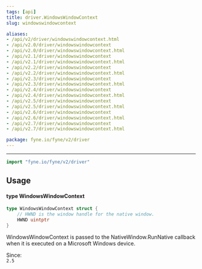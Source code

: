 ```yaml
---
tags: [api]
title: driver.WindowsWindowContext
slug: windowswindowcontext

aliases:
- /api/v2/driver/windowswindowcontext.html
- /api/v2.0/driver/windowswindowcontext
- /api/v2.0/driver/windowswindowcontext.html
- /api/v2.1/driver/windowswindowcontext
- /api/v2.1/driver/windowswindowcontext.html
- /api/v2.2/driver/windowswindowcontext
- /api/v2.2/driver/windowswindowcontext.html
- /api/v2.3/driver/windowswindowcontext
- /api/v2.3/driver/windowswindowcontext.html
- /api/v2.4/driver/windowswindowcontext
- /api/v2.4/driver/windowswindowcontext.html
- /api/v2.5/driver/windowswindowcontext
- /api/v2.5/driver/windowswindowcontext.html
- /api/v2.6/driver/windowswindowcontext
- /api/v2.6/driver/windowswindowcontext.html
- /api/v2.7/driver/windowswindowcontext
- /api/v2.7/driver/windowswindowcontext.html

package: fyne.io/fyne/v2/driver
---
```



---
```go
import "fyne.io/fyne/v2/driver"
```

## Usage

#### type WindowsWindowContext

```go
type WindowsWindowContext struct {
	// HWND is the window handle for the native window.
	HWND uintptr
}
```

WindowsWindowContext is passed to the NativeWindow.RunNative callback when it is executed on a Microsoft Windows device.


<div class="since">Since: <code>
2.5</code></div>
